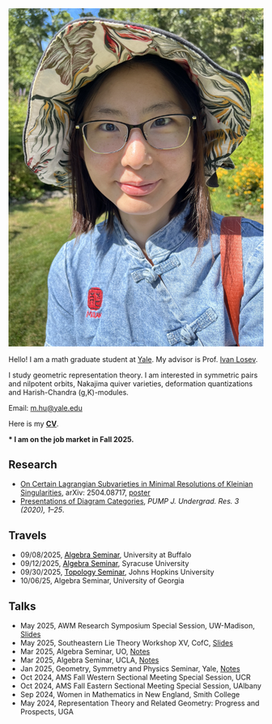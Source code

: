 <link rel="stylesheet" href="style2.css">
<div class="photo-div">
<img class="photo-img" src="./pictures/picture.png" alt="My Image">
</div>

Hello! I am a math graduate student at <a href="https://math.yale.edu/" target="_blank">Yale</a>. My advisor is Prof. <a href="https://gauss.math.yale.edu/~il282/" target="_blank">Ivan Losev</a>.

I study geometric representation theory. I am interested in symmetric pairs and nilpotent orbits, Nakajima quiver varieties, deformation quantizations and Harish-Chandra (g,K)-modules.

Email: m.hu@yale.edu

Here is my <a href="CV/CV_Mengwei.pdf">**CV**</a>.

**\* I am on the job market in Fall 2025.**
<!---<br/><br/>-->

## Research
- <a href="https://arxiv.org/abs/2504.08717" target="_blank">On Certain Lagrangian Subvarieties in Minimal Resolutions of Kleinian Singularities</a>, arXiv: 2504.08717, <a href="talks/Kleinian_singularities_poster.pdf" target="">poster</a>
- <a href="https://journals.calstate.edu/pump/article/view/2256" target="_blank">Presentations of Diagram Categories</a>, *PUMP J. Undergrad. Res. 3 (2020), 1–25*.

## Travels
<!----*Upcoming*-->
- 09/08/2025, <a href="https://www.acsu.buffalo.edu/~achirvas/alg/algebraseminar.html" target="_blank" style="color : black;"><u>Algebra Seminar</u></a>, University at Buffalo
- 09/12/2025, <a href="https://www.joshpollitz.com/algebra-seminar" target="_blank" style="color : black;"><u>Algebra Seminar</u></a>, Syracuse University
- 09/30/2025, <a href="https://sites.google.com/view/jhutopology/fall-2025?authuser=0" target="_blank" style="color : black;"><u>Topology Seminar</u></a>, Johns Hopkins University
- 10/06/25, Algebra Seminar, University of Georgia
<!----*10/02-10/03/2025, Research Visit, University of Texas, Austin*-->
<!----*10/18-10/19/2025, AMS Fall Central Sectional Meeting Special Session, St. Louis University*-->
<!----*10/23/2025, <a href="https://sites.google.com/view/rtg-northeastern/gprt-seminar" style="color : black;"><u>GPRT Seminar</u></a>, Northeastern University*-->

## Talks
<!---*Past*-->
- May 2025, AWM Research Symposium Special Session, UW-Madison, <a href="talks/Kleinian_singularities_UW-Madison.pdf" target="">Slides</a>
- May 2025, Southeastern Lie Theory Workshop XV, CofC, <a href="talks/Kleinian_singularities_CofC.pdf">Slides</a>
- Mar 2025, Algebra Seminar, UO, <a href="talks/Kleinian_singularities_UO.pdf">Notes</a>
- Mar 2025, Algebra Seminar, UCLA, <a href="talks/Kleinian_singularities_UCLA.pdf">Notes</a>
- Jan 2025, Geometry, Symmetry and Physics Seminar, Yale, <a href="talks/Kleinian_singularities_Yale.pdf">Notes</a>
- Oct 2024, AMS Fall Western Sectional Meeting Special Session, UCR
- Oct 2024, AMS Fall Eastern Sectional Meeting Special Session, UAlbany
- Sep 2024, Women in Mathematics in New England, <!---*student talk and graduate school panelist*,--> Smith College
- May 2024, Representation Theory and Related Geometry: Progress and Prospects, <!---*contributed talk*,--> UGA
